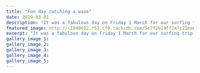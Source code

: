 ```yaml
---
title: "Fun day catching a wave"
date: 2019-03-01
description: "It was a fabulous day on Friday 1 March for our surfing trip to New Plymouth for our International surfing students..."
featured_image: http://c1940652.r52.cf0.rackcdn.com/5c7f2b19ff2a7c25ea0000b2/305..53101189_2409878042378622_601958422656581632_n.jpg
excerpt: "It was a fabulous day on Friday 1 March for our surfing trip to New Plymouth for our International surfing students."
gallery_image_1: 
gallery_image_2: 
gallery_image_3: 
gallery_image_4: 
gallery_image_5: 
---
```

